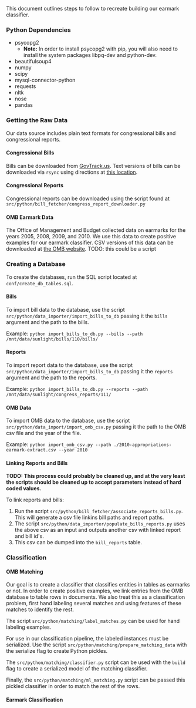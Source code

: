 This document outlines steps to follow to recreate building our earmark
classifier.

### Python Dependencies ###
- psycopg2
  - **Note:** In order to install psycopg2 with pip, you will also need to
    install the system packages libpq-dev and python-dev.
- beautifulsoup4
- numpy
- scipy
- mysql-connector-python
- requests
- nltk
- nose
- pandas

### Getting the Raw Data ###

Our data source includes plain text formats for congressional bills and
congressional reports.

#### Congressional Bills ####

Bills can be downloaded from [GovTrack.us](https://www.govtrack.us/). Text
versions of bills can be downloaded via `rsync` using directions at [this
location](https://www.govtrack.us/developers/data).

#### Congressional Reports ####

Congressional reports can be downloaded using the script found at
`src/python/bill_fetcher/congress_report_downloader.py`

#### OMB Earmark Data ####

The Office of Management and Budget collected data on earmarks for the years
2005, 2008, 2009, and 2010. We use this data to create positive examples for our
earmark classifier. CSV versions of this data can be downloaded at [the OMB
website](http://earmarks.omb.gov/earmarks-public/). TODO: this could be a script

### Creating a Database ###

To create the databases, run the SQL script located at
`conf/create_db_tables.sql`.

#### Bills ####

To import bill data to the database, use the script
`src/python/data_importer/import_bills_to_db` passing it the `bills` argument
and the path to the bills.

Example: `python import_bills_to_db.py --bills --path
/mnt/data/sunlight/bills/110/bills/`

#### Reports ####

To import report data to the database, use the script
`src/python/data_importer/import_bills_to_db` passing it the `reports` argument
and the path to the reports.

Example: `python import_bills_to_db.py --reports --path
/mnt/data/sunlight/congress_reports/111/`

#### OMB Data ####

To import OMB data to the database, use the script
`src/python/data_import/import_omb_csv.py` passing it the path to the OMB csv
file and the year of the file.

Example: `python import_omb_csv.py --path
./2010-appropriations-earmark-extract.csv --year 2010`

#### Linking Reports and Bills ####

**TODO: This process could probably be cleaned up, and at the very least the
scripts should be cleaned up to accept parameters instead of hard coded
values.**

To link reports and bills:

1. Run the script `src/python/bill_fetcher/associate_reports_bills.py`. This
will generate a csv file linkins bill paths and report paths.
2. The script `src/python/data_importer/populate_bills_reports.py` uses the
above csv as an input and outputs another csv with linked report and bill id's.
3. This csv can be dumped into the `bill_reports` table.

### Classification ###

#### OMB Matching ####

Our goal is to create a classifier that classifies entities in tables as
earmarks or not. In order to create positive examples, we link entries from the
OMB database to table rows in documents. We also treat this as a classification
problem, first hand labeling several matches and using features of these matches
to identify the rest.

The script `src/python/matching/label_matches.py` can be used for hand labeling
examples.

For use in our classification pipeline, the labeled instances must be
serialized. Use the script `src/python/matching/prepare_matching_data` with the
serialize flag to create Python pickles.

The `src/python/matching/classifier.py` script can be used with the `build` flag
to create a serialized model of the matching classifier.

Finally, the `src/python/matching/ml_matching.py` script can be passed this
pickled classifier in order to match the rest of the rows.

#### Earmark Classification ####


